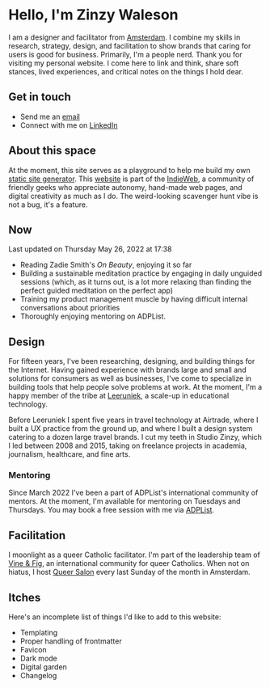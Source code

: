 # Hello, I'm Zinzy Waleson
I am a designer and facilitator from [Amsterdam](/amsterdam). I combine my skills in research, strategy, design, and facilitation to show brands that caring for users is good for business. Primarily, I'm a people nerd. Thank you for visiting my personal website. I come here to link and think, share soft stances, lived experiences, and critical notes on the things I hold dear.

## Get in touch
- Send me an <a href="mailto:zinzy@pm.me">email</a>
- Connect with me on <a href="https://www.linkedin.com/in/zinzy/" target="_blank" rel="noopener noreferrer">LinkedIn</a>

## About this space
At the moment, this site serves as a playground to help me build my own <a href="https://jamstack.org/generators/" target="_blank" rel="noopener noreferrer">static site generator</a>. This <a href="https://brutalistwebsites.com/" target="_blank" rel="noopener noreferrer">website</a> is part of the <a href="https://indieweb.org/" target="_blank" rel="noopener noreferrer">IndieWeb</a>, a community of friendly geeks who appreciate autonomy, hand-made web pages, and digital creativity as much as I do. The weird-looking scavenger hunt vibe is not a bug, it's a feature.

## Now
<time>Last updated on Thursday May 26, 2022 at 17:38</time>

- Reading Zadie Smith's _On Beauty_, enjoying it so far
- Building a sustainable meditation practice by engaging in daily unguided sessions (which, as it turns out, is a lot more relaxing than finding the perfect guided meditation on the perfect app)
- Training my product management muscle by having difficult internal conversations about priorities
- Thoroughly enjoying mentoring on ADPList.

## Design
For fifteen years, I've been researching, designing, and building things for the Internet. Having gained experience with brands large and small and solutions for consumers as well as businesses, I've come to specialize in building tools that help people solve problems at work. At the moment, I'm a happy member of the tribe at <a href="https://leeruniek.nl" target="_blank" rel="noopener noreferrer">Leeruniek</a>, a scale-up in educational technology.

Before Leeruniek I spent five years in travel technology at Airtrade, where I built a UX practice from the ground up, and where I built a design system catering to a dozen large travel brands. I cut my teeth in Studio Zinzy, which I led between 2008 and 2015, taking on freelance projects in academia, journalism, healthcare, and fine arts.

### Mentoring
Since March 2022 I've been a part of ADPList's international community of mentors. At the moment, I'm available for mentoring on Tuesdays and Thursdays. You may book a free session with me via <a href="https://adplist.org/mentors/zinzy-nev-geene" target="_blank" rel="noopener noreferrer">ADPList</a>.

## Facilitation
I moonlight as a queer Catholic facilitator. I'm part of the leadership team of <a href="https://vineandfig.co/" target="_blank" rel="noopener noreferrer">Vine & Fig</a>, an international community for queer Catholics. When not on hiatus, I host <a href="https://meetup.com/queersalon" target="_blank" rel="noopener noreferrer">Queer Salon</a> every last Sunday of the month in Amsterdam.

## Itches
Here's an incomplete list of things I'd like to add to this website:

- Templating
- Proper handling of frontmatter
- Favicon
- Dark mode
- Digital garden
- Changelog